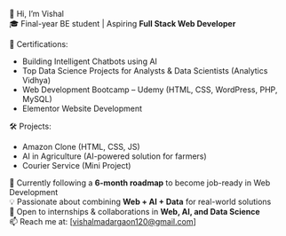 👋 Hi, I’m Vishal  
🎓 Final-year BE student | Aspiring **Full Stack Web Developer**  

📜 Certifications:  
- Building Intelligent Chatbots using AI  
- Top Data Science Projects for Analysts & Data Scientists (Analytics Vidhya)  
- Web Development Bootcamp – Udemy (HTML, CSS, WordPress, PHP, MySQL)  
- Elementor Website Development  

🛠️ Projects:  
- Amazon Clone (HTML, CSS, JS)  
- AI in Agriculture (AI-powered solution for farmers)  
- Courier Service (Mini Project)  

🌱 Currently following a **6-month roadmap** to become job-ready in Web Development  
💡 Passionate about combining **Web + AI + Data** for real-world solutions  
🤝 Open to internships & collaborations in **Web, AI, and Data Science**  
📫 Reach me at: [vishalmadargaon120@gmail.com]
